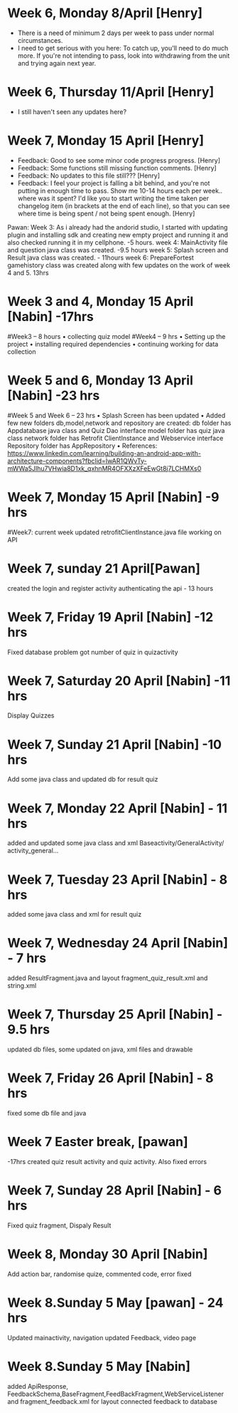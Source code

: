 

# Week 6, Monday 8/April [Henry]
- There is a need of minimum 2 days per week to pass under normal circumstances. 
- I need to get serious with you here: To catch up, you'll need to do much more. If you're not intending to pass, look into withdrawing from the unit and trying again next year.

# Week 6, Thursday 11/April [Henry]
- I still haven't seen any updates here?

# Week 7, Monday 15 April [Henry]
- Feedback: Good to see some minor code progress progress. [Henry]
- Feedback: Some functions still missing function comments. [Henry]
- Feedback: No updates to this file still??? [Henry]
- Feedback: I feel your project is falling a bit behind, and you're not putting in enough time to pass. Show me 10-14 hours each per week.. where was it spent? I'd like you to start writing the time taken per changelog item (in brackets at the end of each line), so that you can see where time is being spent / not being spent enough. [Henry]


Pawan: 
Week 3: As i already had the andorid studio, I started with updating plugin and installing sdk and creating new empty project and running it and also checked running it in my cellphone.  -5 hours.
week 4: MainActivity file and question java class was created. -9.5 hours
week 5: Splash screen and Result java class was created. - 11hours 
week 6: PrepareFortest gamehistory class was created along with few updates on the work of week 4 and 5. 13hrs


# Week 3 and 4, Monday 15 April [Nabin] -17hrs
#Week3 – 8 hours 
•	collecting quiz model 
#Week4 – 9 hrs 
•	Setting up the project
•	installing required dependencies
•	continuing working for data collection

# Week 5 and 6, Monday 13 April [Nabin] -23 hrs 
#Week 5 and Week 6 – 23 hrs 
•	Splash Screen has been updated
•	Added few new folders db,model,network and repository are created: db folder has Appdatabase java class and Quiz Dao interface model folder has quiz java class network folder has Retrofit ClientInstance and Webservice interface Repository folder has AppRepository 
•	References: https://www.linkedin.com/learning/building-an-android-app-with-architecture-components?fbclid=IwAR1QWvTy-mWWa5JIhu7VHwia8D1xk_qxhnMR4OFXXzXFeEwGt8j7LCHMXs0

# Week 7, Monday 15 April [Nabin] -9 hrs 
#Week7: current week
updated retrofitClientInstance.java file
 working on API
 
# Week 7, sunday 21 April[Pawan]
created the login and register activity authenticating the api - 13 hours


# Week 7, Friday 19 April [Nabin] -12 hrs
Fixed database problem 
got number of quiz in quizactivity 


# Week 7, Saturday 20 April [Nabin] -11 hrs 
Display Quizzes

# Week 7, Sunday 21 April [Nabin] -10 hrs 
Add some java class and updated db for result quiz

# Week 7, Monday 22 April [Nabin] - 11 hrs
added and updated some java class and xml
Baseactivity/GeneralActivity/ activity_general...

# Week 7, Tuesday 23 April [Nabin] - 8 hrs
added some java class and xml  for result quiz

# Week 7, Wednesday 24 April [Nabin] - 7 hrs
added ResultFragment.java and layout fragment_quiz_result.xml and string.xml

# Week 7, Thursday 25 April [Nabin] - 9.5 hrs
updated db files, some updated on java, xml files and drawable

# Week 7, Friday 26 April [Nabin] - 8 hrs
fixed some db file and java


# Week 7 Easter break, [pawan] 
-17hrs created quiz result activity and
 quiz activity. Also fixed errors
 
 # Week 7, Sunday 28 April [Nabin] - 6 hrs
 Fixed quiz fragment, Dispaly Result


 # Week 8, Monday 30 April [Nabin]
 Add action bar, randomise quize, commented code, error fixed

 # Week 8.Sunday 5 May [pawan] - 24 hrs
 Updated mainactivity, navigation updated
Feedback, video page 

 # Week 8.Sunday 5 May [Nabin] 
added ApiResponse, FeedbackSchema,BaseFragment,FeedBackFragment,WebServiceListener and fragment_feedback.xml for layout
connected feedback to database
